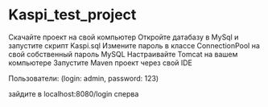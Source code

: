 # Kaspi_test_project

Скачайте проект на свой компьютер
Откройте датабазу в MySql и запустите скрипт Kaspi.sql
Измените пароль в классе ConnectionPool на свой собственный пароль MySQL
Настраивайте Tomcat на вашем компьютере
Запустите Maven проект через свой IDE

Пользователи: (login: admin, password: 123)

зайдите в localhost:8080/login сперва 

